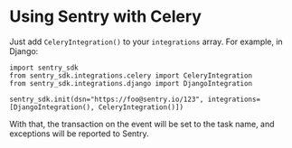 # Using Sentry with Celery

Just add ``CeleryIntegration()`` to your ``integrations`` array. For example, in Django:

    import sentry_sdk
    from sentry_sdk.integrations.celery import CeleryIntegration
    from sentry_sdk.integrations.django import DjangoIntegration

    sentry_sdk.init(dsn="https://foo@sentry.io/123", integrations=[DjangoIntegration(), CeleryIntegration()])


With that, the transaction on the event will be set to the task name, and
exceptions will be reported to Sentry.
